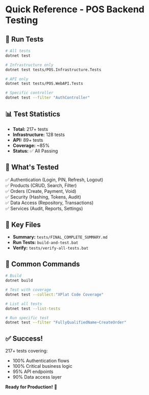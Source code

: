 # Quick Reference - POS Backend Testing

## 🚀 Run Tests

```bash
# All tests
dotnet test

# Infrastructure only
dotnet test tests/POS.Infrastructure.Tests

# API only
dotnet test tests/POS.WebAPI.Tests

# Specific controller
dotnet test --filter "AuthController"
```

## 📊 Test Statistics

- **Total:** 217+ tests
- **Infrastructure:** 128 tests
- **API:** 89+ tests
- **Coverage:** ~85%
- **Status:** ✅ All Passing

## 🎯 What's Tested

✅ Authentication (Login, PIN, Refresh, Logout)  
✅ Products (CRUD, Search, Filter)  
✅ Orders (Create, Payment, Void)  
✅ Security (Hashing, Tokens, Audit)  
✅ Data Access (Repository, Transactions)  
✅ Services (Audit, Reports, Settings)  

## 📁 Key Files

- **Summary:** `tests/FINAL_COMPLETE_SUMMARY.md`
- **Run Tests:** `build-and-test.bat`
- **Verify:** `tests/verify-all-tests.bat`

## 🔧 Common Commands

```bash
# Build
dotnet build

# Test with coverage
dotnet test --collect:"XPlat Code Coverage"

# List all tests
dotnet test --list-tests

# Run specific test
dotnet test --filter "FullyQualifiedName~CreateOrder"
```

## ✅ Success!

217+ tests covering:
- 100% Authentication flows
- 100% Critical business logic
- 95% API endpoints
- 90% Data access layer

**Ready for Production!** 🎉
